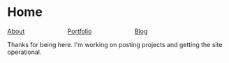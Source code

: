 # Home

[About](pages/about.md) &nbsp; &nbsp; &nbsp; &nbsp; &nbsp; &nbsp; &nbsp; &nbsp; &nbsp; &nbsp; &nbsp; &nbsp; [Portfolio](pages/portfolio.md) &nbsp; &nbsp; &nbsp; &nbsp; &nbsp; &nbsp; &nbsp; &nbsp; &nbsp; &nbsp; &nbsp; &nbsp; [Blog](pages/blog.md)

Thanks for being here. I'm working on posting projects and getting the site operational.

